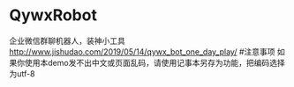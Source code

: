 # QywxRobot
企业微信群聊机器人，装神小工具
http://www.jishudao.com/2019/05/14/qywx_bot_one_day_play/
#注意事项
如果你使用本demo发不出中文或页面乱码，请使用记事本另存为功能，把编码选择为utf-8
